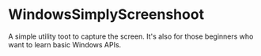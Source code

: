 # WindowsSimplyScreenshoot
A simple utility toot to capture the screen. It's also for those beginners who want to learn basic Windows APIs.
